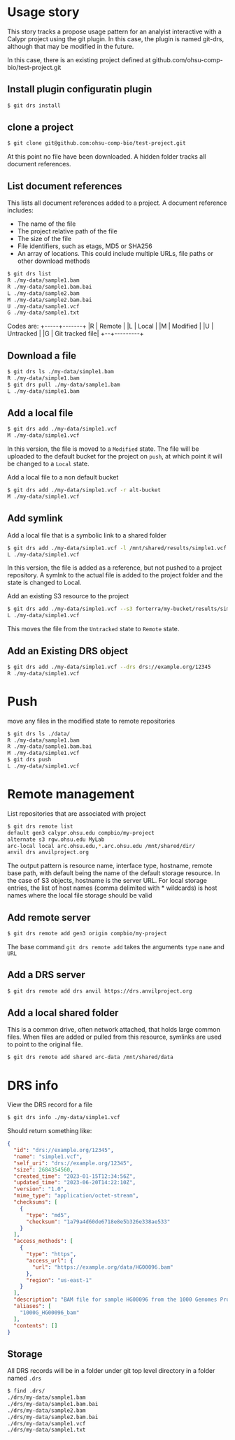
# Usage story

This story tracks a propose usage pattern for an analyist interactive with 
a Calypr project using the git plugin. In this case, the plugin is named git-drs, although 
that may be modified in the future.

In this case, there is an existing project defined at github.com/ohsu-comp-bio/test-project.git

## Install plugin configuratin plugin

```bash
$ git drs install
```

## clone a project

```bash
$ git clone git@github.com:ohsu-comp-bio/test-project.git
```

At this point no file have been downloaded. A hidden folder tracks all document references.

## List document references

This lists all document references added to a project. A document reference includes:
 - The name of the file
 - The project relative path of the file
 - The size of the file
 - File identifiers, such as etags, MD5 or SHA256
 - An array of locations. This could include multiple URLs, file paths or other download methods

```bash
$ git drs list
R ./my-data/sample1.bam
R ./my-data/sample1.bam.bai
L ./my-data/sample2.bam
M ./my-data/sample2.bam.bai
U ./my-data/sample1.vcf
G ./my-data/sample1.txt
```

Codes are:
+-----+-------+
|R | Remote |
|L | Local  |
|M | Modified |
|U | Untracked |
|G | Git tracked file|
+--+---------+

## Download a file

```bash
$ git drs ls ./my-data/simple1.bam
R ./my-data/simple1.bam
$ git drs pull ./my-data/sample1.bam
L ./my-data/simple1.bam
```

## Add a local file
```bash 
$ git drs add ./my-data/simple1.vcf
M ./my-data/simple1.vcf
```
In this version, the file is moved to a `Modified` state. The file will be uploaded to the default bucket for the project on `push`, at which point it will be changed to a `Local` state.

Add a local file to a non default bucket
```bash
$ git drs add ./my-data/simple1.vcf -r alt-bucket
M ./my-data/simple1.vcf
```

## Add symlink

Add a local file that is a symbolic link to a shared folder
```bash
$ git drs add ./my-data/simple1.vcf -l /mnt/shared/results/simple1.vcf
L ./my-data/simple1.vcf
```
In this version, the file is added as a reference, but not pushed to a project repository. A 
symlnk to the actual file is added to the project folder and the state is changed to Local.

Add an existing S3 resource to the project
```bash
$ git drs add ./my-data/simple1.vcf --s3 forterra/my-bucket/results/simple1.vcf
L ./my-data/simple1.vcf
```
This moves the file from the `Untracked` state to `Remote` state.

## Add an Existing DRS object
```bash
$ git drs add ./my-data/simple1.vcf --drs drs://example.org/12345
R ./my-data/simple1.vcf
```

# Push
move any files in the modified state to remote repositories
```bash
$ git drs ls ./data/
R ./my-data/sample1.bam
R ./my-data/sample1.bam.bai
M ./my-data/simple1.vcf
$ git drs push
L ./my-data/simple1.vcf
```

# Remote management

List repositories that are associated with project
```bash
$ git drs remote list
default gen3 calypr.ohsu.edu compbio/my-project
alternate s3 rgw.ohsu.edu MyLab
arc-local local arc.ohsu.edu,*.arc.ohsu.edu /mnt/shared/dir/
anvil drs anvilproject.org
```

The output pattern is resource name, interface type, hostname, remote base path, with 
default being the name of the default storage resource.
In the case of S3 objects, hostname is the server URL. For local storage entries, 
the list of host names (comma delimited with * wildcards) is host names where the local file
storage should be valid


## Add remote server
```bash
$ git drs remote add gen3 origin compbio/my-project
```
The base command `git drs remote add` takes the arguments 
`type` `name` and `URL`

## Add a DRS server
```bash
$ git drs remote add drs anvil https://drs.anvilproject.org
```

## Add a local shared folder
This is a common drive, often network attached, that holds large common files. 
When files are added or pulled from this resource, symlinks are used to point to the 
original file.
```bash 
$ git drs remote add shared arc-data /mnt/shared/data
```

# DRS info
View the DRS record for a file
```bash
$ git drs info ./my-data/simple1.vcf
```

Should return something like:
```json
{
  "id": "drs://example.org/12345",
  "name": "simple1.vcf",
  "self_uri": "drs://example.org/12345",
  "size": 2684354560,
  "created_time": "2023-01-15T12:34:56Z",
  "updated_time": "2023-06-20T14:22:10Z",
  "version": "1.0",
  "mime_type": "application/octet-stream",
  "checksums": [
    {
      "type": "md5",
      "checksum": "1a79a4d60de6718e8e5b326e338ae533"
    }
  ],
  "access_methods": [
    {
      "type": "https",
      "access_url": {
        "url": "https://example.org/data/HG00096.bam"
      },
      "region": "us-east-1"
    }
  ],
  "description": "BAM file for sample HG00096 from the 1000 Genomes Project",
  "aliases": [
    "1000G_HG00096_bam"
  ],
  "contents": []
}
```


## Storage 
All DRS records will be in a folder under git top level directory in a folder named `.drs`

```bash
$ find .drs/ 
./drs/my-data/sample1.bam
./drs/my-data/sample1.bam.bai
./drs/my-data/sample2.bam
./drs/my-data/sample2.bam.bai
./drs/my-data/sample1.vcf
./drs/my-data/sample1.txt
```